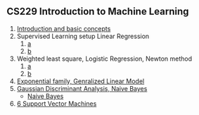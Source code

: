 ## CS229 Introduction to Machine Learning
1. [Introduction and basic concepts](./1_Introduction_and_basic_concepts/1_Introduction_and_basic_concepts.pdf)
2. Supervised Learning setup Linear Regression
	1. [a](./2_Supervised_Learning_setup_Linear_Regression/a/a.pdf)
	2. [b](./2_Supervised_Learning_setup_Linear_Regression/b/b.pdf)
2. Weighted least square, Logistic Regression, Newton method
	1. [a](./3_Weighted_least_square,_Logistic_Regression,_Newton_method/a/a.pdf)
	2. [b](./3_Weighted_least_square,_Logistic_Regression,_Newton_method/b/b.pdf)
4. [Exponential family, Genralized Linear Model](./4_Exponential_family,_Genralized_Linear_Model/4_Exponential_family,_Genralized_Linear_Model.pdf)
5. [Gaussian Discriminant Analysis, Naive Bayes](./5_Gaussian_Discriminant_Analysis,_Naive_Bayes/5_Gaussian_Discriminant_Analysis,_Naive_Bayes.pdf)
	* [Naive Bayes](./5_Gaussian_Discriminant_Analysis,_Naive_Bayes/Naive_Bayes/Naive_Bayes.pdf)
6. [6 Support Vector Machines](./6_Support_Vector_Machines/6_Support_Vector_Machines.pdf)
